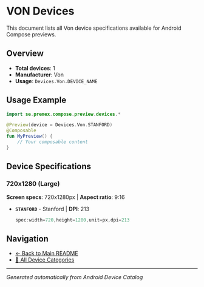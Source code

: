 # VON Devices

This document lists all Von device specifications available for Android Compose previews.

## Overview

- **Total devices**: 1
- **Manufacturer**: Von
- **Usage**: `Devices.Von.DEVICE_NAME`

## Usage Example

```kotlin
import se.premex.compose.preview.devices.*

@Preview(device = Devices.Von.STANFORD)
@Composable
fun MyPreview() {
    // Your composable content
}
```

## Device Specifications

### 720x1280 (Large)

**Screen specs**: 720x1280px | **Aspect ratio**: 9:16

- **`STANFORD`** - Stanford | **DPI**: 213
  ```kotlin
  spec:width=720,height=1280,unit=px,dpi=213
  ```

## Navigation

- [← Back to Main README](../../README.md)
- [📱 All Device Categories](../README.md)

---
*Generated automatically from Android Device Catalog*
